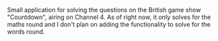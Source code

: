 Small application for solving the questions on the British game show "Countdown", airing on Channel 4. As of right now, it only solves for the maths round and I don't plan on adding the functionality to solve for the words round.
